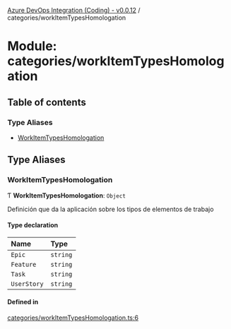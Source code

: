 [Azure DevOps Integration (Coding) - v0.0.12](../README.md) / categories/workItemTypesHomologation

# Module: categories/workItemTypesHomologation

## Table of contents

### Type Aliases

- [WorkItemTypesHomologation](categories_workItemTypesHomologation.md#workitemtypeshomologation)

## Type Aliases

### WorkItemTypesHomologation

Ƭ **WorkItemTypesHomologation**: `Object`

Definición que da la aplicación sobre los tipos de elementos de trabajo

#### Type declaration

| Name | Type |
| :------ | :------ |
| `Epic` | `string` |
| `Feature` | `string` |
| `Task` | `string` |
| `UserStory` | `string` |

#### Defined in

[categories/workItemTypesHomologation.ts:6](https://github.com/jeysgar1/azure-devops-api-kms/blob/f839fd0/src/categories/workItemTypesHomologation.ts#L6)
